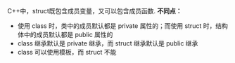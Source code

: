 C++中，struct既包含成员变量，又可以包含成员函数.
		**不同点：**

* 使用 class 时，类中的成员默认都是 private 属性的；而使用 struct 时，结构体中的成员默认都是 public 属性的
* class 继承默认是 private 继承，而 struct 继承默认是 public 继承
* class 可以使用模板，而 struct 不能